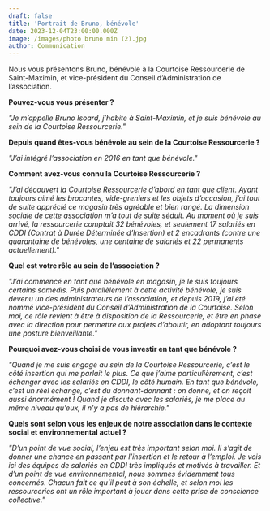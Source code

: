 ```yaml
---
draft: false
title: 'Portrait de Bruno, bénévole'
date: 2023-12-04T23:00:00.000Z
image: /images/photo bruno min (2).jpg
author: Communication
---
```


Nous vous présentons Bruno, bénévole à la Courtoise Ressourcerie de Saint-Maximin, et vice-président du Conseil d’Administration de l’association.

**Pouvez-vous vous présenter ?**

*"Je m’appelle Bruno Isoard, j’habite à Saint-Maximin, et je suis bénévole au sein de la Courtoise Ressourcerie."*

**Depuis quand êtes-vous bénévole au sein de la Courtoise Ressourcerie ?**

*"J’ai intégré l’association en 2016 en tant que bénévole."*

**Comment avez-vous connu la Courtoise Ressourcerie ?**

*"J’ai découvert la Courtoise Ressourcerie d’abord en tant que client. Ayant toujours aimé les brocantes, vide-greniers et les objets d’occasion, j’ai tout de suite apprécié ce magasin très agréable et bien rangé. La dimension sociale de cette association m’a tout de suite séduit. Au moment où je suis arrivé, la ressourcerie comptait 32 bénévoles, et seulement 17 salariés en CDDI (Contrat à Durée Déterminée d’Insertion) et 2 encadrants (contre une quarantaine de bénévoles, une centaine de salariés et 22 permanents actuellement)."*

**Quel est votre rôle au sein de l’association ?**

*"J’ai commencé en tant que bénévole en magasin, je le suis toujours certains samedis. Puis parallèlement à cette activité bénévole, je suis devenu un des administrateurs de l’association, et depuis 2019, j’ai été nommé vice-président du Conseil d’Administration de la Courtoise. Selon moi, ce rôle revient à être à disposition de la Ressourcerie, et être en phase avec la direction pour permettre aux projets d’aboutir, en adoptant toujours une posture bienveillante."*

**Pourquoi avez-vous choisi de vous investir en tant que bénévole ?**

*"Quand je me suis engagé au sein de la Courtoise Ressourcerie, c’est le côté insertion qui me parlait le plus. Ce que j’aime particulièrement, c’est échanger avec les salariés en CDDI, le côté humain. En tant que bénévole, c’est un réel échange, c’est du donnant-donnant : on donne, et on reçoit aussi énormément ! Quand je discute avec les salariés, je me place au même niveau qu’eux, il n’y a pas de hiérarchie."*

**Quels sont selon vous les enjeux de notre association dans le contexte social et environnemental actuel ?**

*"D’un point de vue social, l’enjeu est très important selon moi. Il s’agit de donner une chance en passant par l’insertion et le retour à l’emploi. Je vois ici des équipes de salariés en CDDI très impliqués et motivés à travailler. Et d’un point de vue environnemental, nous sommes évidemment tous concernés. Chacun fait ce qu’il peut à son échelle, et selon moi les ressourceries ont un rôle important à jouer dans cette prise de conscience collective."*
